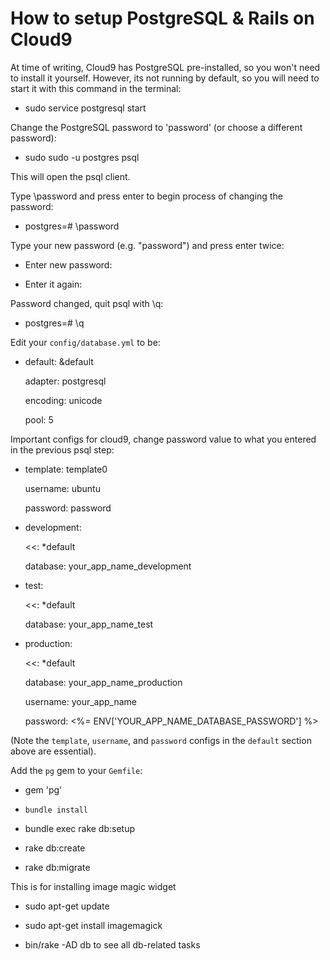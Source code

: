 # How to setup PostgreSQL & Rails on Cloud9

At time of writing, Cloud9 has PostgreSQL pre-installed, so you won't need to install it yourself. However, its not running by default, so you will need to start it with this command in the terminal:

- sudo service postgresql start

Change the PostgreSQL password to 'password' (or choose a different password):

- sudo sudo -u postgres psql

This will open the psql client.

Type \password and press enter to begin process of changing the password:

- postgres=# \password

Type your new password (e.g. "password") and press enter twice:

- Enter new password: 

- Enter it again: 

Password changed, quit psql with \q:

- postgres=# \q 

Edit your `config/database.yml` to be:

- default: &default

  adapter: postgresql
  
  encoding: unicode
  
  pool: 5
  
  
Important configs for cloud9, change password value to what you entered in the previous psql step:
  
- template: template0
  
  username: ubuntu
  
  password: password
  
- development:

  <<: *default
  
  database: your_app_name_development

- test:

  <<: *default
  
  database: your_app_name_test

- production:

  <<: *default
  
  database: your_app_name_production
  
  username: your_app_name
  
  password: <%= ENV['YOUR_APP_NAME_DATABASE_PASSWORD'] %>


(Note the `template`, `username`, and `password` configs in the `default` section above are essential).

Add the `pg` gem to your `Gemfile`:

- gem 'pg'


- `bundle install`

- bundle exec rake db:setup

- rake db:create

- rake db:migrate

This is for installing image magic widget

- sudo apt-get update

- sudo apt-get install imagemagick


- bin/rake -AD db to see all db-related tasks

